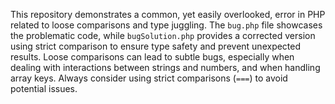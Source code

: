 This repository demonstrates a common, yet easily overlooked, error in PHP related to loose comparisons and type juggling. The `bug.php` file showcases the problematic code, while `bugSolution.php` provides a corrected version using strict comparison to ensure type safety and prevent unexpected results.  Loose comparisons can lead to subtle bugs, especially when dealing with interactions between strings and numbers, and when handling array keys.  Always consider using strict comparisons (`===`) to avoid potential issues.